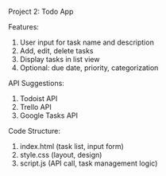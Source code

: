 Project 2: Todo App

Features:

1. User input for task name and description
2. Add, edit, delete tasks
3. Display tasks in list view
4. Optional: due date, priority, categorization

API Suggestions:

1. Todoist API
2. Trello API
3. Google Tasks API

Code Structure:

1. index.html (task list, input form)
2. style.css (layout, design)
3. script.js (API call, task management logic)

